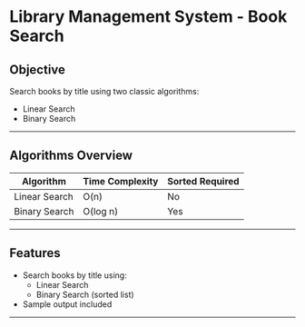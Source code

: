 # Library Management System - Book Search

##  Objective

Search books by title using two classic algorithms:
- Linear Search
- Binary Search

---

## Algorithms Overview

| Algorithm     | Time Complexity | Sorted Required |
|---------------|------------------|------------------|
| Linear Search | O(n)             | No               |
| Binary Search | O(log n)         | Yes              |

---

## Features

- Search books by title using:
  - Linear Search
  - Binary Search (sorted list)
- Sample output included

---

